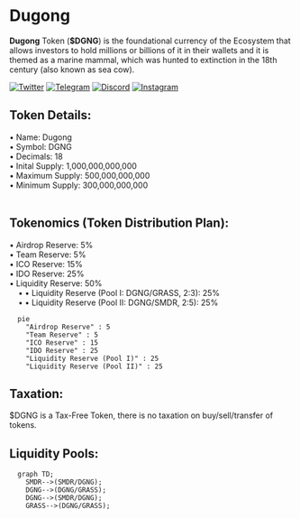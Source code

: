 # Dugong
<b>Dugong</b> Token (<b>$DGNG</b>) is the foundational currency of the Ecosystem that allows investors to hold millions or billions of it in their wallets and it is themed as a marine mammal, which was hunted to extinction in the 18th century (also known as sea cow).

[![Twitter](https://img.shields.io/badge/Twitter-1DA1F2?style=for-the-badge&logo=twitter&logoColor=white)](https://twitter.com/DugongEcosystem)
[![Telegram](https://img.shields.io/badge/Telegram-2CA5E0?style=for-the-badge&logo=telegram&logoColor=white)](https://telegram.me/DugongEcosystem)
[![Discord](https://img.shields.io/badge/Discord-5865F2?style=for-the-badge&logo=discord&logoColor=white)](https://discord.gg/Q8beaw5D8W)
[![Instagram](https://img.shields.io/badge/Instagram-E95950?style=for-the-badge&logo=nintendo-switch&logoColor=white)](https://instagram.com/DugongEcosystem)

## Token Details:
&bull; Name: Dugong<br />
&bull; Symbol: DGNG<br />
&bull; Decimals: 18<br />
&bull; Inital Supply: 1,000,000,000,000<br />
&bull; Maximum Supply: 500,000,000,000<br />
&bull; Minimum Supply: 300,000,000,000<br /><br />

## Tokenomics (Token Distribution Plan):
&bull; Airdrop Reserve: 5%<br />
&bull; Team Reserve: 5%<br />
&bull; ICO Reserve: 15%<br />
&bull; IDO Reserve: 25%<br />
&bull; Liquidity Reserve: 50%<br />
&nbsp; &nbsp; &bull; &bull; Liquidity Reserve (Pool I: DGNG/GRASS, 2:3): 25%<br />
&nbsp; &nbsp; &bull; &bull; Liquidity Reserve (Pool II: DGNG/SMDR, 2:5): 25%<br />
```mermaid
  pie
    "Airdrop Reserve" : 5
    "Team Reserve" : 5
    "ICO Reserve" : 15
    "IDO Reserve" : 25
    "Liquidity Reserve (Pool I)" : 25
    "Liquidity Reserve (Pool II)" : 25
```

## Taxation:
$DGNG is a Tax-Free Token, there is no taxation on buy/sell/transfer of tokens.<br />

## Liquidity Pools:
```mermaid
  graph TD;
    SMDR-->(SMDR/DGNG);
    DGNG-->(DGNG/GRASS);
    DGNG-->(SMDR/DGNG);
    GRASS-->(DGNG/GRASS);
```
